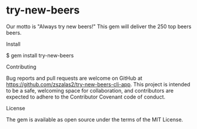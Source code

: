 # try-new-beers

Our motto is "Always try new beers!" This gem will deliver the 250 top beers beers. 

Install

$ gem install try-new-beers

Contributing

Bug reports and pull requests are welcome on GitHub at https://github.com/zszalas2/try-new-beers-cli-app. This project is intended to be a safe, welcoming space for collaboration, and contributors are expected to adhere to the Contributor Covenant code of conduct. 

License

The gem is available as open source under the terms of the MIT License.